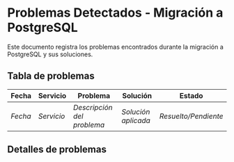 # Problemas Detectados - Migración a PostgreSQL

Este documento registra los problemas encontrados durante la migración a PostgreSQL y sus soluciones.

## Tabla de problemas

| Fecha | Servicio | Problema | Solución | Estado |
|-------|----------|----------|----------|--------|
| *Fecha* | *Servicio* | *Descripción del problema* | *Solución aplicada* | *Resuelto/Pendiente* |

## Detalles de problemas

<!-- 
Formato para documentar problemas:

### [FECHA] - [SERVICIO] - [TÍTULO CORTO]

**Descripción:**
Descripción detallada del problema.

**Pasos para reproducir:**
1. Paso 1
2. Paso 2
3. ...

**Impacto:**
Descripción del impacto en usuarios/sistema.

**Causa raíz:**
Análisis de la causa del problema.

**Solución:**
Descripción de la solución implementada.

**Lecciones aprendidas:**
Lecciones para futuros desarrollos.
-->
